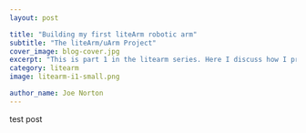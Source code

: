 ```yaml
---
layout: post

title: "Building my first liteArm robotic arm"
subtitle: "The liteArm/uArm Project"
cover_image: blog-cover.jpg
excerpt: "This is part 1 in the litearm series. Here I discuss how I printed the parts, ordered the hardware, and put the thing together!"
category: litearm
image: litearm-i1-small.png

author_name: Joe Norton
---  
```

test post